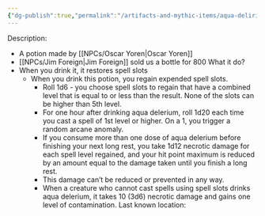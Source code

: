 ```yaml
---
{"dg-publish":true,"permalink":"/artifacts-and-mythic-items/aqua-delirium/","tags":["artifact_Drakk"],"noteIcon":""}
---
```


Description:
- A potion made by [[NPCs/Oscar Yoren\|Oscar Yoren]]
- [[NPCs/Jim Foreign\|Jim Foreign]] sold us a bottle for 800
What it do?
- When you drink it, it restores spell slots
	- When you drink this potion, you regain expended spell slots.
		- Roll 1d6 - you choose spell slots to regain that have a combined level that is equal to or less than the result. None of the slots can be higher than 5th level.
		- For one hour after drinking aqua delerium, roll 1d20 each time you cast a spell of 1st level or higher. On a 1, you trigger a random arcane anomaly.
		- If you consume more than one dose of aqua delerium before finishing your next long rest, you take 1d12 necrotic damage for each spell level regained, and your hit point maximum is reduced by an amount equal to the damage taken until you finish a long rest.
		- This damage can’t be reduced or prevented in any way. 
		- When a creature who cannot cast spells using spell slots drinks aqua delerium, it takes 10 (3d6) necrotic damage and gains one level of contamination.
Last known location: